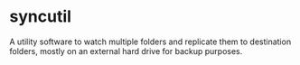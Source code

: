 # syncutil
A utility software to watch multiple folders and replicate them to destination folders, mostly on an external hard drive for backup purposes.
